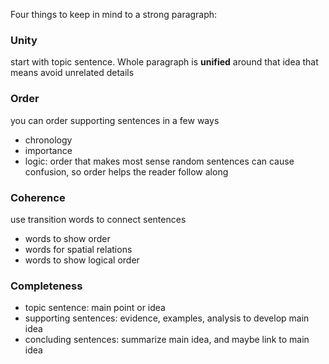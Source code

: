 
Four things to keep in mind to a strong paragraph:
### Unity
start with topic sentence.
Whole paragraph is **unified** around that idea
that means avoid unrelated details

### Order
you can order supporting sentences in a few ways
- chronology
- importance
- logic: order that makes most sense
random sentences can cause confusion, so order helps the reader follow along

### Coherence
use transition words to connect sentences
- words to show order
- words for spatial relations
- words to show logical order

### Completeness
- topic sentence: main point or idea
- supporting sentences: evidence, examples, analysis to develop main idea
- concluding sentences: summarize main idea, and maybe link to main idea



